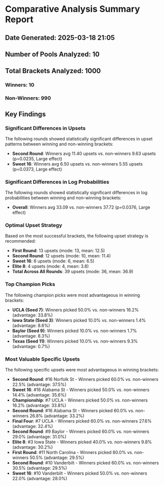 # Comparative Analysis Summary Report
## Date Generated: 2025-03-18 21:05
## Number of Pools Analyzed: 10
## Total Brackets Analyzed: 1000
### Winners: 10
### Non-Winners: 990

## Key Findings

### Significant Differences in Upsets
The following rounds showed statistically significant differences in upset patterns between winning and non-winning brackets:
- **Second Round**: Winners avg 11.40 upsets vs. non-winners 9.63 upsets (p=0.0235, Large effect)
- **Sweet 16**: Winners avg 6.50 upsets vs. non-winners 5.55 upsets (p=0.0373, Large effect)

### Significant Differences in Log Probabilities
The following rounds showed statistically significant differences in log probabilities between winning and non-winning brackets:
- **Overall**: Winners avg 33.09 vs. non-winners 37.72 (p=0.0376, Large effect)

### Optimal Upset Strategy
Based on the most successful brackets, the following upset strategy is recommended:
- **First Round**: 13 upsets (mode: 13, mean: 12.5)
- **Second Round**: 12 upsets (mode: 10, mean: 11.4)
- **Sweet 16**: 6 upsets (mode: 6, mean: 6.5)
- **Elite 8**: 4 upsets (mode: 4, mean: 3.8)
- **Total Across All Rounds**: 39 upsets (mode: 36, mean: 36.9)

### Top Champion Picks
The following champion picks were most advantageous in winning brackets:
- **UCLA (Seed 7)**: Winners picked 50.0% vs. non-winners 16.2% (advantage: 33.8%)
- **Iowa State (Seed 3)**: Winners picked 10.0% vs. non-winners 1.4% (advantage: 8.6%)
- **Baylor (Seed 9)**: Winners picked 10.0% vs. non-winners 1.7% (advantage: 8.3%)
- **Texas (Seed 11)**: Winners picked 10.0% vs. non-winners 9.3% (advantage: 0.7%)

### Most Valuable Specific Upsets
The following specific upsets were most advantageous in winning brackets:
- **Second Round**: #16 Norfolk St - Winners picked 60.0% vs. non-winners 22.5% (advantage: 37.5%)
- **Sweet 16**: #16 Alabama St - Winners picked 50.0% vs. non-winners 14.4% (advantage: 35.6%)
- **Championship**: #7 UCLA - Winners picked 50.0% vs. non-winners 16.2% (advantage: 33.8%)
- **Second Round**: #16 Alabama St - Winners picked 60.0% vs. non-winners 26.8% (advantage: 33.2%)
- **Final Four**: #7 UCLA - Winners picked 60.0% vs. non-winners 27.6% (advantage: 32.4%)
- **Second Round**: #9 Baylor - Winners picked 60.0% vs. non-winners 29.0% (advantage: 31.0%)
- **Elite 8**: #3 Iowa State - Winners picked 40.0% vs. non-winners 9.8% (advantage: 30.2%)
- **First Round**: #11 North Carolina - Winners picked 80.0% vs. non-winners 50.5% (advantage: 29.5%)
- **Second Round**: #10 Vanderbilt - Winners picked 60.0% vs. non-winners 30.5% (advantage: 29.5%)
- **Sweet 16**: #10 Vanderbilt - Winners picked 50.0% vs. non-winners 22.0% (advantage: 28.0%)